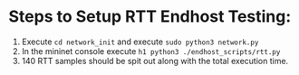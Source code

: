 # Steps to Setup RTT Endhost Testing:

1. Execute `cd network_init` and execute `sudo python3 network.py`
2. In the mininet console execute `h1 python3 ./endhost_scripts/rtt.py`
3. 140 RTT samples should be spit out along with the total execution time.